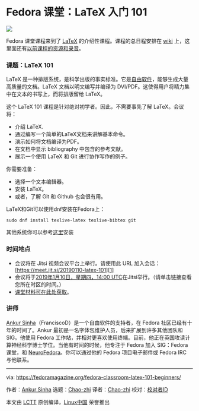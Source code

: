 [#]: collector: (Chao-zhi)
[#]: translator: (Chao-zhi)
[#]: reviewer: ( )
[#]: publisher: ( )
[#]: url: ( )
[#]: subject: (Fedora classroom: LaTeX 101 for beginners)
[#]: via: (https://fedoramagazine.org/fedora-classroom-latex-101-beginners/)
[#]: author: (Ankur Sinha)

Fedora 课堂：LaTeX 入门 101
======

![](https://fedoramagazine.org/wp-content/uploads/2017/07/fedora-classroom.jpg)

Fedora 课堂课程来到了 [LaTeX][4] 的介绍性课程。课程的总日程安排在 [wiki][5] 上，这里面还有[以前课程的资源和录音][6]。

### 课题：LaTeX 101

LaTeX 是一种排版系统，是科学出版的事实标准。它是[自由软件][7]，能够生成大量高质量的文档。LaTeX 文档以明文编写并编译为 DVI/PDF。这使得用户将精力集中在文本的书写上，而将排版留给 LaTeX。

这个 LaTeX 101 课程是针对绝对初学者。因此，不需要事先了解 LaTeX。会议将：

*   介绍 LaTeX.
*   通过编写一个简单的LaTeX文档来讲解基本命令。
*   演示如何将文档编译为PDF。
*   在文档中显示 bibliography 中包含的参考文献。
*   展示一个使用 LaTeX 和 Git 进行协作写作的例子。

你需要准备：

* 选择一个文本编辑器。
* 安装 LaTeX。
* 或者，了解 Git 和 Github 也会很有用。

LaTeX和Git可以使用dnf安装在Fedora上：

```
sudo dnf install texlive-latex texlive-bibtex git
```
其他系统你可以参考[这里][10]安装

### 时间地点

* 会议将在 Jitsi 视频会议平台上举行。请使用此 URL 加入会话：[https://meet.jit.si/20190110-latex-101][1]
* 会议将于[2019年1月10日，星期四，14:00 UTC][2]在Jitsi举行。（请单击链接查看您所在时区的时间。）
* [课堂材料可在此处获取][3]。

### 讲师

[Ankur Sinha][8]（FranciscoD）是一个自由软件的支持者，在 Fedora 社区已经有十年的时间了。Ankur 最初是一名字体包维护人员，后来扩展到许多其他团队和 SIG。他使用 Fedora 工作站，并相对更喜欢使用终端。目前，他正在英国攻读计算神经科学博士学位。当他有时间的时候，他专注于 Fedora 加入 SIG：Fedora 课堂，和 [NeuroFedora][9]。你可以通过他的 Fedora 项目电子邮件或 Fedora IRC 与他联系。

--------------------------------------------------------------------------------

via: https://fedoramagazine.org/fedora-classroom-latex-101-beginners/

作者：[Ankur Sinha][a]
选题：[Chao-zhi][b]
译者：[Chao-zhi](https://github.com/Chao-zhi)
校对：[校对者ID](https://github.com/校对者ID)

本文由 [LCTT](https://github.com/LCTT/TranslateProject) 原创编译，[Linux中国](https://linux.cn/) 荣誉推出

[a]: https://fedoramagazine.org/author/ankursinha/
[b]: https://github.com/Chao-zhi
[1]:https://meet.jit.si/20190110-latex-101
[2]:https://www.timeanddate.com/worldclock/fixedtime.html?iso=20190110T1400
[3]:https://github.com/sanjayankur31/20190110-LaTeX-101
[4]:https://en.wikibooks.org/wiki/LaTeX
[5]:https://fedoraproject.org/wiki/Classroom/F29
[6]:https://fedoraproject.org/wiki/Classroom#Previous_Sessions
[7]:https://www.fsf.org/blogs/community/user-liberation-watch-and-share-our-new-video/
[8]:https://fedoraproject.org/wiki/User:Ankursinha
[9]:https://fedoraproject.org/wiki/SIGs/NeuroFedora
[10]:http://www.tug.org/texlive/
